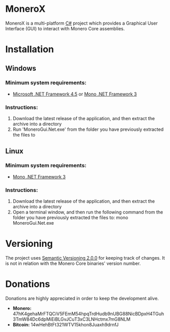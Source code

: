 # MoneroX
MoneroX is a multi-platform [C#][] project which provides a Graphical User Interface (GUI) to interact with Monero Core assemblies.

[C#]: http://wikipedia.org/wiki/C_Sharp_%28programming_language%29

# Installation
## Windows
### Minimum system requirements:
- [Microsoft .NET Framework 4.5][] or [Mono .NET Framework 3][]

### Instructions:
1.  Download the latest release of the application, and then extract the archive into a directory
2.  Run 'MoneroGui.Net.exe' from the folder you have previously extracted the files to

## Linux
### Minimum system requirements:
- [Mono .NET Framework 3][]

### Instructions:
1.  Download the latest release of the application, and then extract the archive into a directory
2.  Open a terminal window, and then run the following command from the folder you have previously extracted the files to:
        mono MoneroGui.Net.exe

[Microsoft .NET Framework 4.5]: http://www.microsoft.com/download/details.aspx?id=30653
[Mono .NET Framework 3]: http://www.mono-project.com/download/

# Versioning
The project uses [Semantic Versioning 2.0.0][] for keeping track of changes. It is not in relation with the Monero Core binaries' version number.

[Semantic Versioning 2.0.0]: http://semver.org/spec/v2.0.0.html

# Donations
Donations are highly appreciated in order to keep the development alive.

- __Monero:__ 47hK4gehaMrFTQCiV5FEmM54hpqTrdHudb9nUBG88NicBDpxH4TGuh3TmW84Dc6dpMiEiBLGvJCuT3xC3LNHctmx7mG8NLM
- __Bitcoin:__ 14wHehBtFt321WTV15khon8Juaxh9drnfJ
